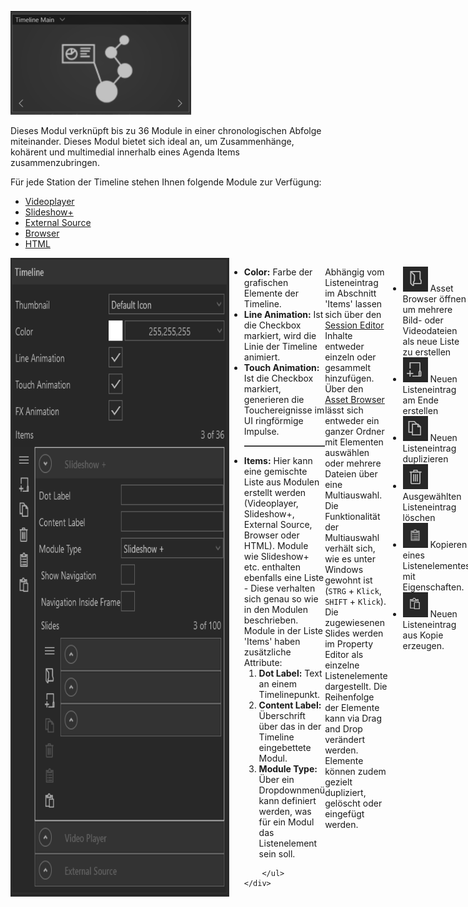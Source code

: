 ![TimelineModul](img/Manager/Module/Timeline_Module.png)

Dieses Modul verknüpft bis zu 36 Module in einer chronologischen Abfolge miteinander.
Dieses Modul bietet sich ideal an, um Zusammenhänge, kohärent und multimedial innerhalb eines Agenda Items zusammenzubringen.

Für jede Station der Timeline stehen Ihnen folgende Module zur Verfügung:

- [Videoplayer](017_videoplayer.md)
- [Slideshow+](019_slideshowplus.md)
- [External Source](021_externalsource.md)
- [Browser](014_browser.md)
- [HTML](015_html.md)

<div style="display: flex">
    <img src="img/Manager/Module/TimelineProperties.png" width="350" style="float:left">
    <div>
        <ul>
            <li><b>Color:</b> Farbe der grafischen Elemente der Timeline.</li>
            <li><b>Line Animation:</b> Ist die Checkbox markiert, wird die Linie der Timeline animiert.</li>
            <li><b>Touch Animation:</b> Ist die Checkbox markiert, generieren die Touchereignisse im UI ringförmige Impulse.</li>
            <!-- <li><b>FX Animation: </b></li> -->
            <hr style="border-top: 1px solid dimgray;">
            <li><b>Items:</b> Hier kann eine gemischte Liste aus Modulen erstellt werden (Videoplayer, Slideshow+, External Source, Browser oder HTML). Module wie Slideshow+ etc. enthalten ebenfalls eine Liste - Diese verhalten sich genau so wie in den Modulen beschrieben.       
            Module in der Liste 'Items' haben zusätzliche Attribute:
            <ol>
                <li><b>Dot Label:</b> Text an einem Timelinepunkt.</li>
                <li><b>Content Label:</b> Überschrift über das in der Timeline eingebettete Modul.</li>
                <li><b>Module Type:</b> Über ein Dropdownmenü kann definiert werden, was für ein Modul das Listenelement sein soll.</li>
            </ol>
            </li>

        </ul>
    </div>
</div>

Abhängig vom Listeneintrag im Abschnitt 'Items' lassen sich über den [Session Editor](006_sessions.html#session-editor) Inhalte entweder einzeln oder gesammelt hinzufügen. Über den [Asset Browser](050_assetbrowser.md) lässt sich entweder ein ganzer Ordner mit Elementen auswählen oder mehrere Dateien über eine Multiauswahl. Die Funktionalität der Multiauswahl verhält sich, wie es unter Windows gewohnt ist (`STRG` + `Klick`, `SHIFT` + `Klick`).
Die zugewiesenen Slides werden im Property Editor als einzelne Listenelemente dargestellt. Die Reihenfolge der Elemente kann via Drag and Drop verändert werden. Elemente können zudem gezielt dupliziert, gelöscht oder eingefügt werden.

<div style="display: flex; justify-content: space-between;">

<ul>
    <li><div><img src="img/Manager/Module/Storyboardplus_Icon_Folder.png" /> Asset Browser öffnen um mehrere Bild- oder Videodateien als neue Liste zu erstellen</div> </li>
    <li><div>
        <img src="img/Manager/Module/Storyboardplus_Icon_New.png"/> Neuen Listeneintrag am Ende erstellen
    </div></li>
    <li><div><img src="img/Manager/Module/Storyboardplus_Icon_Duplicate.png"/> Neuen Listeneintrag duplizieren</div></li>
    <li><div><img src="img/Manager/Module/Storyboardplus_Icon_Delete.png"/> Ausgewählten Listeneintrag löschen</div></li>
    <li><div><img src="img/Manager/Module/ClipboardCopyIcon.png" /> Kopieren eines Listenelementes mit Eigenschaften.</div> </li>
    <li>
    <div>
    <img src="img/Manager/Module/ClipboardPasteIcon.png" /> Neuen Listeneintrag aus Kopie erzeugen.</div> </li>
</ul>
</div>

Wie das Modul im Showroom dargestellt wird, finden Sie im Abschnitt *Showroom* unter [Agenda & Modules](056_agenda.html#timeline).




<!-- <div style="display: flex; justify-content: space-between;">

<div>
        <img src="img/Manager/Module/Timeline_PropertyEditor.png" />
</div>

<ul>
    <li><div>
        <img src="img/Manager/Module/Storyboardplus_Icon_New.png"/> Neues Modul zur Timeline hinzufügen
    </div></li>
    <li><div><img src="img/Manager/Module/Storyboardplus_Icon_Duplicate.png"/> Listeneintrag bzw. Modul duplizieren</div></li>
    <li><div><img src="img/Manager/Module/Storyboardplus_Icon_Delete.png"/> Ausgewählten Listeneintrag bzw. Modul löschen</div></li>
</ul>


</div>

- **Color** - Die Farbe der Timeline.
- **Line Animation** - Ist die Checkbox markiert, wird die Linie der Timeline animiert.
- **Touch Animation** - Ist die Checkbox markiert, generieren die Touchereignisse im UI ringförmige Impulse. 
- **FX Animation** - Ist die Checkbox markiert, wird das aktuelle Modul, skaliert und transparent im Hintergrund angezeigt. Zusätzlich enthält diese Ebene einen "The Matrix"-ähnlichen Texteffekt.  -->
